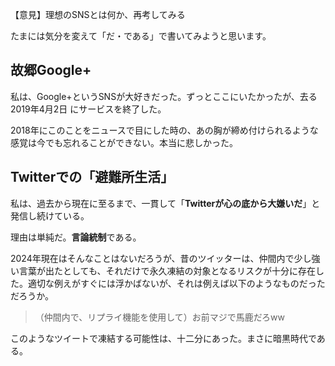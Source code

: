 【意見】理想のSNSとは何か、再考してみる

たまには気分を変えて「だ・である」で書いてみようと思います。

## 故郷Google+

私は、Google+というSNSが大好きだった。ずっとここにいたかったが、去る2019年4月2日
にサービスを終了した。

2018年にこのことをニュースで目にした時の、あの胸が締め付けられるような感覚は今でも忘れることができない。本当に悲しかった。

## Twitterでの「避難所生活」

私は、過去から現在に至るまで、一貫して「**Twitterが心の底から大嫌いだ**」と発信し続けている。

理由は単純だ。**言論統制**である。

2024年現在はそんなことはないだろうが、昔のツイッターは、仲間内で少し強い言葉が出たとしても、それだけで永久凍結の対象となるリスクが十分に存在した。適切な例えがすぐには浮かばないが、それは例えば以下のようなものだっただろうか。

> （仲間内で、リプライ機能を使用して）お前マジで馬鹿だろww

このようなツイートで凍結する可能性は、十二分にあった。まさに暗黒時代である。

